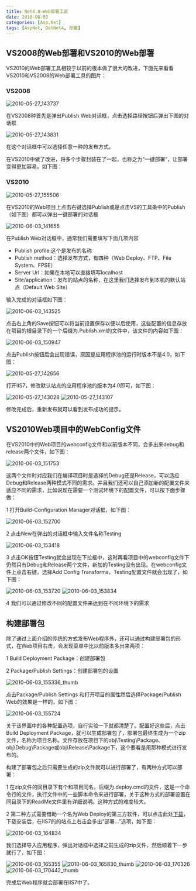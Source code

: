 ```yaml
---
title: Net4.0—Web部署工具
date: 2010-06-03
categories: [Asp.Net]
tags: [AspNet, DotNet4, 部署]
---
```


## VS2008的Web部署和VS2010的Web部署

VS2010的Web部署工具相较于以前的版本做了很大的改进，下面先来看看VS2010和VS2008的Web部署工具的图片：

### VS2008

![2010-05-27_143737](http://fwhyy.com/img/post/2010-05-27_143737.png)

在VS2008种首先是弹出Publish Web对话框，点击选择路径按钮后弹出下图的对话框

![2010-05-27_143831](http://fwhyy.com/img/post/2010-05-27_143831.png)

在这个对话框中可以选择任意一种的发布方式。

在VS2010中做了改进，将多个步骤封装在了一起，也称之为“一键部署”，让部署变得更加容易。如下图：

### VS2010

![2010-05-27_155506](http://fwhyy.com/img/post/2010-05-27_155506.png)

在VS2010的Web项目上点击右键选择Publish或是点击VS的工具条中的Publish（如下图）都可以弹出一键部署的对话框

![2010-06-03_141655](http://fwhyy.com/img/post/2010-06-03_141655.png)

在Publish Web对话框中，通常我们需要填写下面几项内容

* Publish profile:这个是发布的名称
* Publish method：选择发布方式，有四种（Web Deploy、FTP、File System、FPSE）
* Server Url：如果在本地可以直接填写localhost
* Site/application：发布的站点的名称，在这里我们选择发布到本机的默认站点（Default Web Site）

输入完成的对话框如下图：

![2010-06-03_143525](http://fwhyy.com/img/post/2010-06-03_143525.png)

点击右上角的Save按钮可以将当前设置保存以便以后使用，这些配置的信息存放在项目的根目录下的一个后缀为.Publish.xml的文件中，该文件的内容如下图：

![2010-06-03_150947](http://fwhyy.com/img/post/2010-06-03_150947.png)

点击Publish按钮后会出现错误，原因是应用程序池的运行时版本不是4.0，如下图：

![2010-05-27_142656](http://fwhyy.com/img/post/2010-05-27_142656.png)

打开IIS7，修改默认站点的应用程序池的版本为4.0即可，如下图：

![2010-05-27_143028](http://fwhyy.com/img/post/2010-05-27_143028.png)
![2010-05-27_143107](http://fwhyy.com/img/post/2010-05-27_143107.png)

修改完成后，重新发布就可以看到发布成功的提示。

## VS2010Web项目中的WebConfig文件

在VS2010中的Web项目的webconfig文件和以前版本不同，会多出来debug和release两个文件，如下图：

![2010-06-03_151753](http://fwhyy.com/img/post/2010-06-03_151753.png)

这两个文件时对应我们在编译项目时是选择的Debug还是Release，可以适应Debug和Release两种模式不同的需求。并且我们还可以自己添加新的配置文件来适应不同的需求，比如说现在需要一个测试环境下的配置文件，可以按下面步骤做：

1 打开Build-Configuration Manager对话框，如下图：

![2010-06-03_152700](http://fwhyy.com/img/post/2010-06-03_152700.png)

2 点击New在弹出的对话框中输入文件名称Testing

![2010-06-03_153418](http://fwhyy.com/img/post/2010-06-03_153418.png)

3 点击OK按钮Testing就会出现在下拉框中，这时再看项目中的webconfig文件下仍然只有Debug和Release两个文件，新加的Testing没有出现。在webconfig文件上点击右键，选择Add Config Transforms，Testing配置文件就会出现了，如下图：

![2010-06-03_153720](http://fwhyy.com/img/post/2010-06-03_153720.png)
![2010-06-03_153834](http://fwhyy.com/img/post/2010-06-03_153834.png)

4 我们可以通过修改不同的配置文件来达到在不同环境下的需求

## 构建部署包

除了通过上面介绍的传统的方式发布Web程序外，还可以通过构建部署包的形式，在Web项目右击，会发现菜单中比以前版本多出来两项：

1 Build Deployment Package：创建部署包

2 Package/Publish Settings：创建部署包的设置

![2010-06-03_155336_thumb](http://fwhyy.com/img/post/2010-06-03_155336_thumb.png)

点击Package/Publish Settings 和打开项目的属性然后选择Package/Publish Web的效果是一样的，如下图：

![2010-06-03_155724](http://fwhyy.com/img/post/2010-06-03_155724.png)

关于该界面中的各种配置选项，自行实验一下就都清楚了。配置好这些后，点击Build Deployment Package，就可以生成部署包了，部署包最终生成为一个zip文件，名称为项目名称。文件存放在项目下的obj\Testing\Package、obj\Debug\Package或obj\Release\Package下，这个要看是用那种模式进行发布的。

构建了部署包之后只需要生成的zip文件就可以进行部署了，有两种方式可以部署：

1 在zip文件的同目录下有个和项目同名，后缀为.deploy.cmd的文件，这是一个命令行的文件，执行文件中的一些脚本命令来进行部署，关于这种方式的部署设置在同目录下的ReadMe文件里有详细说明。这种方式的难度较大。

2 第二种方式需要借助一个名为Web Deploy的第三方软件，可以点击此处[下载](http://www.iis.net/download/webdeploy)，下载安装后，在IIS7的的站点上右击会多出“部署…”选项，如下图：

![2010-06-03_164834](http://fwhyy.com/img/post/2010-06-03_164834.png)

我们选择导入应用程序，弹出对话框中选择之前生成的zip文件，然后顺着下一步就行了，如下图：

![2010-06-03_165355](http://fwhyy.com/img/post/2010-06-03_165355.png)
![2010-06-03_165830_thumb](http://fwhyy.com/img/post/2010-06-03_165830_thumb.png)
![2010-06-03_170326](http://fwhyy.com/img/post/2010-06-03_170326.png)
![2010-06-03_170442_thumb](http://fwhyy.com/img/post/2010-06-03_170442_thumb.png)

完成后Web程序就会部署在IIS7中了。



